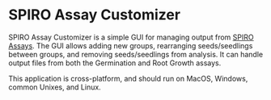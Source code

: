# SPIRO Assay Customizer
SPIRO Assay Customizer is a simple GUI for managing output from [SPIRO Assays](https://github.com/jiaxuanleong/SPIRO.Assays). The GUI allows adding new groups, rearranging seeds/seedlings between groups, and removing seeds/seedlings from analysis. It can handle output files from both the Germination and Root Growth assays.

This application is cross-platform, and should run on MacOS, Windows, common Unixes, and Linux.
